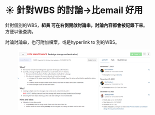 # ☀ 針對WBS 的討論->比email 好用

針對個別的WBS，**組員 可在右側開啟討論串，討論內容都會被記錄下來**。\
方便以後查詢。

討論討論串，也可附加檔案，或是hyperlink to 別的WBS。

<figure><img src="../.gitbook/assets/image.png" alt=""><figcaption></figcaption></figure>

